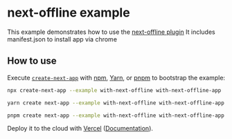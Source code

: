# next-offline example

This example demonstrates how to use the [next-offline plugin](https://github.com/hanford/next-offline) It includes manifest.json to install app via chrome

## How to use

Execute [`create-next-app`](https://github.com/vercel/next.js/tree/canary/packages/create-next-app) with [npm](https://docs.npmjs.com/cli/init), [Yarn](https://yarnpkg.com/lang/en/docs/cli/create/), or [pnpm](https://pnpm.io) to bootstrap the example:

```bash
npx create-next-app --example with-next-offline with-next-offline-app
```

```bash
yarn create next-app --example with-next-offline with-next-offline-app
```

```bash
pnpm create next-app --example with-next-offline with-next-offline-app
```

Deploy it to the cloud with [Vercel](https://vercel.com/new?utm_source=github&utm_medium=readme&utm_campaign=next-example) ([Documentation](https://nextjs.org/docs/deployment)).

